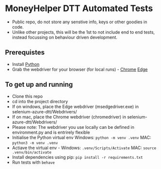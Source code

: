 # MoneyHelper DTT Automated Tests

- Public repo, do not store any senstive info, keys or other goodies in code.
- Unlike other projects, this will be the 1st to not include end to end tests, instead focussing on behaviour driven development.

## Prerequistes

- Install [Python](https://www.python.org/downloads/)
- Grab the webdriver for your browser (for local runs) - [Chrome](https://googlechromelabs.github.io/chrome-for-testing/) [Edge](https://developer.microsoft.com/en-us/microsoft-edge/tools/webdriver/)

## To get up and running

- Clone this repo
- cd into the project directory
- If on windows, place the Edge webdriver (msedgedriver.exe) in selenium-azure-dtt/Webdrivers/
- If on mac, place the Chrome webdriver (chromedriver) in selenium-azure-dtt/Webdrivers/
- Please note: The webdriver you use locally can be defined in environment.py and is entrirely flexible
- Initialise the Python virtual env Windows: ``python -m venv .venv`` MAC: ``python3 -m venv .venv``
- Actiave the virtual env - Windows: ``.venv/Scripts/Activate`` MAC: ``source .venv/bin/activate``
- Install dependencies using pip: ``pip install -r requirements.txt``
- Run tests with ``behave``
